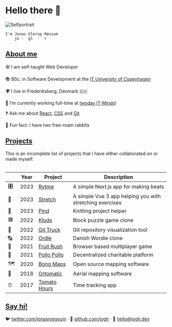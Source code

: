 # Hello there 👋

![Selfportrait](https://github.com/joglr.png)

```
I'm Jonas Glerup Røssum
    jo -  gl  -  r
```

## [About me](#about-me)

🕸️ I am self-taught Web Developer

📚 BSc. in Software Development at the [IT University of Copenhagen](https://en.itu.dk)

🌍 I live in Frederiksberg, Denmark 🇩🇰

🧠 I’m currently working full-time at [twoday IT-Minds](https://it-minds.dk/forside)!

❓ Ask me about [React](https://reactjs.org/), [CSS](https://developer.mozilla.org/en-US/docs/Web/CSS) and [Git](https://git-scm.com/)

🐇 Fun fact: I have two free-roam rabbits

## [Projects](#projects)

This is an incomplete list of projects that I have either collaborated on or made myself.
<br/><br/>

| &nbsp; | Year | Project                                                 | Description                                              |
| ------ | ---- | ------------------------------------------------------- | -------------------------------------------------------- |
| 🎛️     | 2023 | [Rytme](https://rytme.joglr.dev/)                       | A simple Next.js app for making beats                   |
| 🧍     | 2023 | [Stretch](https://stretch.joglr.dev/)                   | A simple Vue 3 app helping you with stretching exercises |
| 🧶     | 2023 | [Pind](https://pind.joglr.dev/)                         | Knitting project helper                                  |
| 🟩     | 2022 | [Klods](https://klods.joglr.dev/)                       | Block puzzle game clone                                  |
| 🚛     | 2022 | [Git Truck](https://github.com/git-truck/git-truck/)    | Git repository visualization tool                        |
| 🔠     | 2022 | [Ordle](https://ordle.joglr.dev/)                       | Danish Wordle clone                                      |
| 🐒     | 2021 | [Fruit Rush](https://fruit-rush.joglr.dev/)             | Browser based multiplayer game                           |
| 🐔     | 2021 | [Pollo Pollo](https://pollopollo.org/)                  | Decentralized charitable platform                        |
| 🗺      | 2020 | [Bong Maps](https://github.com/bong-inc/bong-maps)      | Open source mapping software                             |
| 🤖     | 2018 | [Ortomatic](https://apps.dronekompagniet.dk/ortomatic/) | Aerial mapping software                                  |
| ⏰     | 2017 | [Tomato Hours](https://tomato-hours.joglr.dev/)         | Time tracking app                                        |

## [Say hi!](#say-hi)

🐦 [twitter.com/jonasroessum](https://twitter.com/jonasroessum) &middot;
🐙 [github.com/joglr](https://github.com/joglr) &middot;
📧 [hello&commat;joglr.dev](mailto:hello@joglr.dev)
